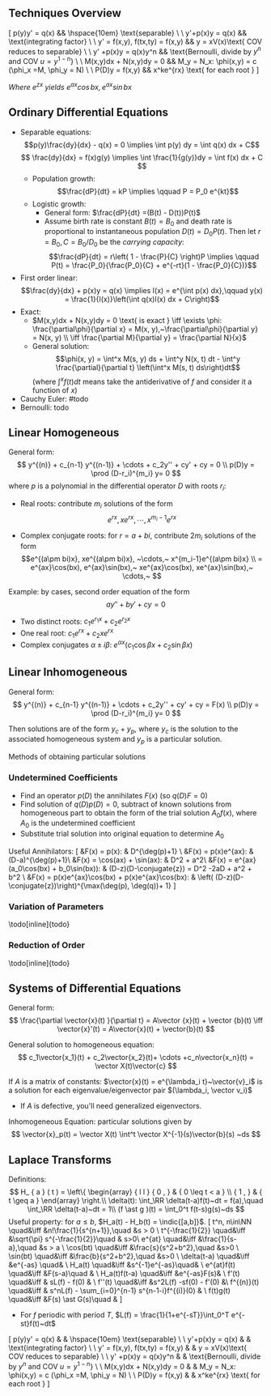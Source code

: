 ## Techniques Overview
\[
p(y)y' = q(x) && \hspace{10em} \text{separable} \\ \\
y'+p(x)y = q(x) && \text{integrating factor} \\ \\
y' = f(x,y), f(tx,ty) = f(x,y) && y = xV(x)\text{ COV reduces to separable} \\ \\
y' +p(x)y = q(x)y^n && \text{Bernoulli, divide by $y^n$ and COV $u = y^{1-n}$} \\ \\
M(x,y)dx + N(x,y)dy = 0 && M_y = N_x: \phi(x,y) = c (\phi_x =M, \phi_y = N) \\ \\
P(D)y = f(x,y) && x^ke^{rx} \text{ for each root }
\]

*Where $e^{zx}$ yields $e^{ax}\cos bx, e^{ax}\sin bx$*

## Ordinary Differential Equations

- Separable equations:
$$p(y)\frac{dy}{dx} - q(x) = 0 \implies \int p(y) dy = \int q(x) dx + C$$
$$
\frac{dy}{dx} = f(x)g(y) \implies \int \frac{1}{g(y)}dy = \int f(x) dx + C
$$
	- Population growth: $$\frac{dP}{dt} = kP \implies \qquad P = P_0 e^{kt}$$
	- Logistic growth:
		- General form: $\frac{dP}{dt} =(B(t) - D(t))P(t)$
		- Assume birth rate is constant $B(t) = B_0$ and death rate is proportional to instantaneous population $D(t) = D_0 P(t)$. Then let $r = B_0, C = B_0/D_0$ be the *carrying capacity*:
		$$\frac{dP}{dt} = r\left( 1 - \frac{P}{C} \right)P \implies \qquad P(t) = \frac{P_0}{\frac{P_0}{C} + e^{-rt}(1 - \frac{P_0}{C})}$$
- First order linear: $$\frac{dy}{dx} + p(x)y = q(x) \implies I(x) = e^{\int p(x) dx},\qquad y(x) = \frac{1}{I(x)}\left(\int q(x)I(x) dx + C\right)$$
- Exact:
	- $M(x,y)dx + N(x,y)dy = 0 \text{ is exact } \iff \exists \phi: \frac{\partial\phi}{\partial x} = M(x, y),~\frac{\partial\phi}{\partial y} = N(x, y) \\ \iff \frac{\partial M}{\partial y} = \frac{\partial N}{x}$
	- General solution: $$\phi(x, y) = \int^x M(s, y) ds + \int^y N(x, t) dt - \int^y \frac{\partial}{\partial t} \left(\int^x M(s, t) ds\right)dt$$
	(where $\int^x f(t) dt$ means take the antiderivative of $f$ and consider it a function of $x$)
- Cauchy Euler: #todo
- Bernoulli: todo

## Linear Homogeneous

General form:
$$
y^{(n)} + c_{n-1} y^{(n-1)} + \cdots + c_2y'' + cy' + cy = 0 \\
p(D)y = \prod (D-r_i)^{m_i} y= 0
$$
where $p$ is a polynomial in the differential operator $D$ with roots $r_i$:

- Real roots: contribute $m_i$ solutions of the form
	$$e^{rx}, xe^{rx}, \cdots, x^{m_i-1}e^{rx}$$

- Complex conjugate roots: for $r=a+bi$, contribute $2m_i$ solutions of the form
	$$e^{(a\pm bi)x}, xe^{(a\pm bi)x}, ~\cdots,~ x^{m_i-1}e^{(a\pm bi)x} \\
	= e^{ax}\cos(bx), e^{ax}\sin(bx),~ xe^{ax}\cos(bx), xe^{ax}\sin(bx),~ \cdots,~
	$$


Example: by cases, second order equation of the form $$ay'' + by' + cy = 0$$
- Two distinct roots: $c_1 e^{r_1 x} + c_2 e^{r_2 x}$
- One real root: $c_1 e^{rx} + c_2 x e^{rx}$
- Complex conjugates $\alpha \pm i \beta$: $e^{\alpha x}(c_1 \cos \beta x + c_2 \sin \beta x)$

## Linear Inhomogeneous

General form:
$$
y^{(n)} + c_{n-1} y^{(n-1)} + \cdots + c_2y'' + cy' + cy = F(x) \\
p(D)y = \prod (D-r_i)^{m_i} y= 0
$$

Then solutions are of the form $y_c + y_p$, where $y_c$ is the solution to the associated homogeneous system and $y_p$ is a particular solution.

Methods of obtaining particular solutions

### Undetermined Coefficients

- Find an operator $p(D)$ the annihilates $F(x)$ (so $q(D)F = 0$)
- Find solution of $q(D)p(D) = 0$, subtract of known solutions from homogeneous part to obtain the form of the trial solution $A_0f(x)$, where $A_0$ is the undetermined coefficient
- Substitute trial solution into original equation to determine $A_0$

Useful Annihilators:
\[
&F(x) = p(x): & D^{\deg(p)+1} \\
&F(x) = p(x)e^{ax}: & (D-a)^{\deg(p)+1}\\
&F(x) = \cos(ax) + \sin(ax): & D^2 + a^2\\
&F(x) = e^{ax}(a_0\cos(bx) + b_0\sin(bx)): & (D-z)(D-\conjugate{z}) = D^2 -2aD + a^2 + b^2 \\
&F(x) = p(x)e^{ax}\cos(bx) + p(x)e^{ax}\cos(bx): & \left( (D-z)(D-\conjugate{z})\right)^{\max(\deg(p), \deg(q))+ 1}
\]


### Variation of Parameters

\todo[inline]{todo}

### Reduction of Order

\todo[inline]{todo}

## Systems of Differential Equations

General form: 
$$
\frac{\partial \vector{x}(t) }{\partial t} = A\vector {x}(t) + \vector {b}(t) \iff \vector{x}'(t) = A\vector{x}(t) + \vector{b}(t)
$$

General solution to homogeneous equation:
$$
c_1\vector{x_1}(t) + c_2\vector{x_2}(t)+ \cdots +c_n\vector{x_n}(t) = \vector X(t)\vector{c}
$$


If $A$ is a matrix of constants: $\vector{x}(t) = e^{\lambda_i t}~\vector{v}_i$ is a solution for each eigenvalue/eigenvector pair $(\lambda_i, \vector v_i)$
- If $A$ is defective, you'll need generalized eigenvectors.

Inhomogeneous Equation: particular solutions given by 
$$
\vector{x}_p(t) = \vector X(t) \int^t \vector X^{-1}(s)\vector{b}(s) ~ds
$$

## Laplace Transforms

Definitions:
$$ H_ { a } ( t ) = \left\{ \begin{array} { l l } { 0 , } & { 0 \leq t < a } \\ { 1 , } & { t \geq a } \end{array} \right.\\
\delta(t): \int_\RR \delta(t-a)f(t)~dt = f(a),\quad \int_\RR \delta(t-a)~dt = 1\\
(f \ast g )(t) = \int_0^t f(t-s)g(s)~ds
$$
Useful property: for $a\leq b$, $H_a(t) - H_b(t) = \indic{[a,b]}$.
\[
t^n, n\in\NN \quad&\iff  &n!\frac{1}{s^{n+1}},\quad &s > 0 \\
t^{-\frac{1}{2}} \quad&\iff &\sqrt{\pi} s^{-\frac{1}{2}}\quad & s>0\\
e^{at} \quad&\iff &\frac{1}{s-a},\quad &s > a \\
\cos(bt) \quad&\iff &\frac{s}{s^2+b^2},\quad &s>0 \\
\sin(bt) \quad&\iff &\frac{b}{s^2+b^2},\quad &s>0 \\
\delta(t-a) \quad&\iff &e^{-as} \quad& \\
H_a(t) \quad&\iff &s^{-1}e^{-as}\quad& \\
e^{at}f(t) \quad&\iff &F(s-a)\quad & \\
H_a(t)f(t-a) \quad&\iff &e^{-as}F(s)& \\
f'(t) \quad&\iff & sL(f) - f(0) & \\
f''(t) \quad&\iff &s^2L(f) -sf(0) - f'(0) &\\
f^{(n)}(t) \quad&\iff & s^nL(f) - \sum_{i=0}^{n-1} s^{n-1-i}f^{(i)}(0) & \\
f(t)g(t) \quad&\iff &F(s) \ast G(s)\quad &
\]

- For $f$ periodic with period $T$, $L(f) = \frac{1}{1+e^{-sT}}\int_0^T e^{-st}f(t)~dt$

\[
p(y)y' = q(x)                  &  & \hspace{10em} \text{separable} \\ \\
y'+p(x)y = q(x)                &  & \text{integrating factor} \\ \\
y' = f(x,y), f(tx,ty) = f(x,y) &  & y = xV(x)\text{ COV reduces to separable} \\ \\
y' +p(x)y = q(x)y^n            &  & \text{Bernoulli, divide by $y^n$ and COV $u = y^{1-n}$} \\ \\
M(x,y)dx + N(x,y)dy = 0        &  & M_y = N_x: \phi(x,y) = c (\phi_x =M, \phi_y = N) \\ \\
P(D)y = f(x,y)                 &  & x^ke^{rx} \text{ for each root }
\]
